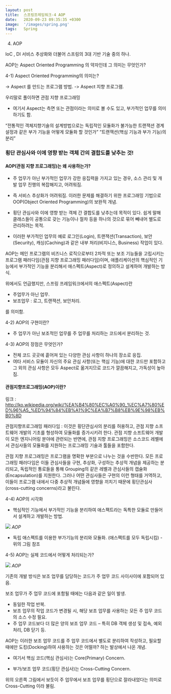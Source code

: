 ```yaml
---
layout: post
title:  스프링프레임워크-4 AOP
date:   2020-09-23 09:35:35 +0300
image:  '/images/spring.png'
tags:   Spring
---
```


4) AOP

 IoC , DI 서비스 추상화와 더불어 스프링의 3대 기반 기술 중의 하나.

 

 AOP는 Aspect Oriented Programming 의 약자인데 그 의미는 무엇인가?

 

 

  4-1) Aspect Oriented Programming의 의미는?

  -> Aspect 를 만드는 프로그램 방법.
  -> Aspect 지향 프로그램.

 

  우리말로 풀이하면 관점 지향 프로그래밍

 

   * 여기서 Aspect는 측면 또는 관점이라는 의미로 볼 수도 있고, 부가적인 업무를 의미하기도 함.

 

 “전통적인 객체지향기술의 설계방법으로는 독립적인 모듈화가 불가능한 트랜잭션 경계설정과 같은 부가 기능을 어떻게 모듈화 할 것인가”
 “트랜잭션(핵심 기능과 부가 기능)의 분리”


### 횡단 관심사와 이에 영향 받는 객체 간의 결합도를 낮추는 것!

#### AOP(관점 지향 프로그래밍)는 왜 사용하는가?
- 주 업무가 아닌 부가적인 업무가 강한 응집력을 가지고 있는 경우, 소스 관리 및 개발 업무 진행의 복잡해지고, 어려워짐.
- 즉 서비스 추상화가 어려워짐. 이러한 문제를 해결하기 위한 프로그래밍 기법으로 OOP(Object Oriented Programming)의 보완적 개념.

 

 - 횡단 관심사와 이에 영향 받는 객체 간 결합도를 낮추는데 목적이 있다. 쉽게 말해 클래스들이 공통으로 갖는 기능이나 절차 등을 하나의 것으로 묶어 빼내어 별도로 관리하려는 목적.

 - 이러한 부가적인 업무의 예로 로그인(Login), 트랜잭션(Transaction), 보안(Security), 캐싱(Caching)과 같은 내부 처리(비지니스, Business) 작업이 있다.


 AOP는 메인 프로그램의 비즈니스 로직으로부터 2차적 또는 보조 기능들을 고립시키는 프로그램 패러다임(관점 지향 프로그래밍 패러다임)이며, 애플리케이션의 핵심적인 기능에서 부가적인 기능을 분리해서 애스펙트(Aspect)로 정의하고 설계하여 개발하는 방식.

 

위에서도 언급했지만, 스프링 프레임워크에서의 애스펙트(Aspect)란

 - 주업무가 아닌 업무.
 - 보조업무 : 로그, 트랜잭션, 보안처리.

를 의미함.

 

 

 4-2) AOP의 구현이란?

- 주 업무가 아닌 보조적인 업무를 주 업무를 처리하는 코드에서 분리하는 것.

 

 

 4-3) AOP의 장점은 무엇인가?
- 전체 코드 곳곳에 흩어져 있는 다양한 관심 사항이 하나의 장소로 응집.
- 여타 서비스 모듈이 자신의 주요 관심 사항(또는 핵심 기능)에 대한 코드만 포함하고 그 외의 관심 사항은 모두 Aspect로 옮겨지므로 코드가 깔끔해지고, 가독성이 높아짐.


#### 관점지향프로그래밍(AOP)이란?
링크 : http://ko.wikipedia.org/wiki/%EA%B4%80%EC%A0%90_%EC%A7%80%ED%96%A5_%ED%94%84%EB%A1%9C%EA%B7%B8%EB%9E%98%EB%B0%8D

 

관점지향프로그래밍 패러다임 : 이것은 횡단관심사의 분리를 허용하고, 관점 지향 소프트웨어 개발의 기초를 형성하여 모듈화를 증가시키려 한다. 관점 지향 소프트웨어 개발이 모든 엔지니어링 분야에 관련되는 반면에, 관점 지향 프로그래밍은 소스코드 레벨에서 관심사들의 모듈화를 지원하는 프로그래밍 기술과 툴들을 포함한다.

관점 지향 프로그래밍은 프로그램을 명확한 부분으로 나누는 것을 수반한다. 모든 프로그래밍 패러다임은 이들 관심사들을 구현, 추상화, 구성하는 추상적 개념을 제공하는 분리되고, 독립적인 통로들을 통해 Grouping의 같은 레벨과 관심사들의 캡슐화(Encapsulation)를 지원한다. 그러나 어떤 관심사들은 구현의 이런 형태를 거역하고, 이들이 프로그램 내에서 다중 추상적 개념들에 영향을 끼치기 때문에 횡단관심사(cross-cutting concerns)라고 불린다.

 4-4) AOP의 시각화

 * 핵심적인 기능에서 부가적인 기능을 분리하여 애스팩트라는 독특한 모듈로 만들어서 설계하고 개발하는 방법.

 ![](/images/0923-1.png)
*AOP*

* 독립 애스펙트를 이용한 부가기능의 분리와 모듈화. (애스팩트를 모두 독립시킴) - 위의 그림 참조

 4-5) AOP는 실제 코드에서 어떻게 처리되는가?

 ![](/images/0923-2.png)
*AOP*

 기존의 개발 방식은 보조 업무를 담당하는 코드가 주 업무 코드 사이사이에 포함되어 있음.

 

 보조 업무가 주 업무 코드에 포함될 때에는 다음과 같은 일이 발생.
  * 동일한 작업 반복.
  * 보조 업무의 작업 코드가 변경될 시, 해당 보조 업무를 사용하는 모든 주 업무 코드의 소스 수정 필요.
  * 주 업무 코드보다 더 많은 양의 보조 업무 코드 – 특히 DB 객체 생성 및 접속, 예외 처리, DB 닫기 등.

 AOP는 이러한 보조 업무 코드를 주 업무 코드에서 별도로 분리하여 작성하고, 필요할 때에만 도킹(Docking)하여 사용하는 것은 어떨까? 하는 발상에서 나온 개념.

 

 * 여기서 핵심 코드(핵심 관심사)는 Core(Primary) Concern.

 * 부가/보조 업무 코드(횡단 관심사)는 Cross-Cutting Concern.

 

 위의 오른쪽 그림에서 보듯이 주 업무에서 보조 업무를 횡단으로 잘라내었다는 의미로 Cross-Cutting 이라 불림.






























